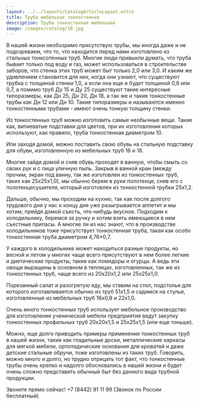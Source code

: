 ```yaml
---
layout: ../../layouts/CatalogArticleLayout.astro
title: Труба мебельная тонкостенная
description: Труба тонкостенная мебельная
image: /images/catalog/10.jpg
---
```


В нашей жизни необозримо присутствую трубы, мы иногда даже и не подозреваем, что то, что находится перед нами изготовлено из стальных тонксотенных труб. Многие люди привыкли думать, что труба бывает только под воду и газ, может использоваться в строительстве заборов, что стенка этих труб может быт только 2,0 или 3,0. И каким же удивлением становится для них, когда они узнают, что существуют трубка с толщиной стенки 1,0, а если она еще и будет толщиной 0,8 или 0,7, а помимо труб Ду 15 и Ду 25 существуют такие интересные типоразмеры, как Дн 25, Дн 20, Дн 18, а так же и такие тонкостенные трубы как Дн 12 или Дн 10. Такие типоразмеры и называются именно тонкостенными трубами - имеют очень тонкую толщину стенки.

Из тонкостенных труб можно изготовить самые необычные вещи. Такие как, витиеватые подставки для цветов, при их изготовлении которых используют, как правило, труба тонкостенная диаметром 10.

Или заходя домой, можно поставить свою обувь на стальную подставку для обуви, изготовленную из мебельных труб 16 и 18.

Многие зайдя домой и сняв обувь проходят в ванную, чтобы смыть со своих рук и с лица уличную пыль. Закрыв в ванной кран (между прочим, экран под ванну, так же изготовлен из тонкостенных труб, таких как 25х25х1,0), мы обычно берем в руки полотенце, сняв его с полотенцесушителя, который изготовлен из тонкостенной трубки 25х1,2.

Дальше, обычно, мы проходим на кухню, так как после долгого трудового дня у нас к концу дня уже разыгрывается аппетит и мы хотим, прейдя домой съесть, что-нибудь вкусное. Подходим к холодильнику, беремся за ручку и хотим взять имеющиеся в нем съестные припасы. А многие ли из нас знают, что в производстве холодильников тоже присутствует тонкостенная труба, такая как особо тонкостенная труба диаметром 4,76\*0,7.

У каждого в холодильнике может находиться разные продукты, но весной и летом у многих чаще всего присутствуют в нем более легкие и диетические продукты, такие как помидоры и огурцы. А ведь эти овощи выращены в основном в теплицах, изготовленных, так же из тонкостенных труб, чаще всего из 20х20х1,2 или 25х25х1,0.

Порезанный салат и разогретую еду, мы ставим на стол, подстолье для которого изготавливается обычно из труб 51х1,5 и садимся на стулья, изготовленные из мебельных труб 16x0,8 и 22x1,0.

Очень много тонкостенных труб использует мебельное производство для изготовления ученической мебели предприятия ведут закупку тонкостенных профильных труб 20x20x1,5 и 25x25x1,5 (или еще тоньше).

Можно, еще долго приводить примеры применения тонкостенных труб в нашей жизни, такие как гладильные доски, металлические каркасы для мягкой мебели, ортопедические основания для кроватей и даже детские стальные обручи, тоже изготовлены из таких труб. Говорить, можно много и долго, но трудно отрицать тот факт, что тонкостенные трубы очень крепко и надолго обосновались в нашей жизни и будет очень сложно представить обычный быт без данного вида трубной продукции.

Звоните прямо сейчас! +7 (8442) 91 11 99 (Звонок по России бесплатный)

